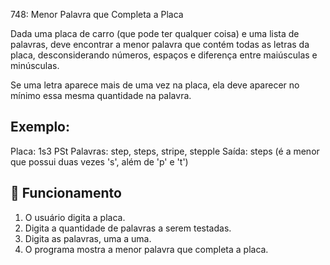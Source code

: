 748: Menor Palavra que Completa a Placa

Dada uma placa de carro (que pode ter qualquer coisa) e uma lista de palavras, deve encontrar a menor palavra que contém todas as letras da placa, desconsiderando números, espaços e diferença entre maiúsculas e minúsculas.

Se uma letra aparece mais de uma vez na placa, ela deve aparecer no mínimo essa mesma quantidade na palavra.

## Exemplo:
Placa: 1s3 PSt
Palavras: step, steps, stripe, stepple
 Saída: steps (é a menor que possui duas vezes 's', além de 'p' e 't')

 ## 🔧 Funcionamento

1. O usuário digita a placa.  
2. Digita a quantidade de palavras a serem testadas.  
3. Digita as palavras, uma a uma.  
4. O programa mostra a menor palavra que completa a placa.